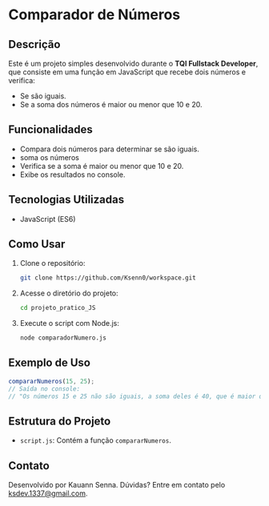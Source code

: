 # Comparador de Números

## Descrição

Este é um projeto simples desenvolvido durante o **TQI Fullstack Developer**, que consiste em uma função em JavaScript que recebe dois números e verifica:

- Se são iguais.
- Se a soma dos números é maior ou menor que 10 e 20.

## Funcionalidades

- Compara dois números para determinar se são iguais.
- soma os números
- Verifica se a soma é maior ou menor que 10 e 20.
- Exibe os resultados no console.

## Tecnologias Utilizadas

- JavaScript (ES6)

## Como Usar

1. Clone o repositório:

   ```bash
   git clone https://github.com/Ksenn0/workspace.git
   ```
2. Acesse o diretório do projeto:

   ```bash
   cd projeto_pratico_JS
   ```
3. Execute o script com Node.js:

   ```bash
   node comparadorNumero.js
   ```

## Exemplo de Uso

```javascript
compararNumeros(15, 25);
// Saída no console:
// "Os números 15 e 25 não são iguais, a soma deles é 40, que é maior que 10 e maior que 20"
```

## Estrutura do Projeto

- `script.js`: Contém a função `compararNumeros`.

## Contato

Desenvolvido por Kauann Senna. Dúvidas? Entre em contato pelo ksdev.1337@gmail.com.